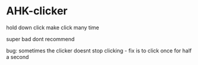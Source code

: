 # AHK-clicker
hold down click make click many time

super bad dont recommend

bug: sometimes the clicker doesnt stop clicking - fix is to click once for half a second
